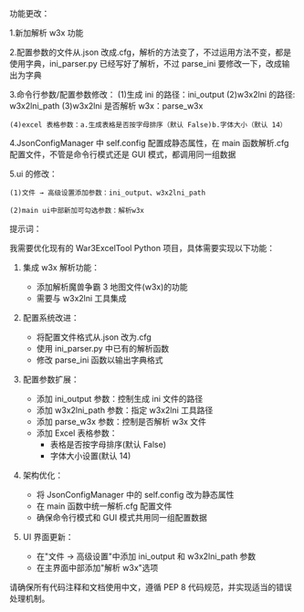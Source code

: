 功能更改：

1.新加解析 w3x 功能

2.配置参数的文件从.json 改成.cfg，解析的方法变了，不过运用方法不变，都是使用字典，ini_parser.py 已经写好了解析，不过 parse_ini 要修改一下，改成输出为字典

3.命令行参数/配置参数修改：
(1)生成 ini 的路径：ini_output
(2)w3x2lni 的路径: w3x2lni_path
(3)w3x2lni 是否解析 w3x：parse_w3x

    (4)excel 表格参数：a.生成表格是否按字母排序（默认 False)b.字体大小（默认 14）

4.JsonConfigManager 中 self.config 配置成静态属性，在 main 函数解析.cfg 配置文件，不管是命令行模式还是 GUI 模式，都调用同一组数据

5.ui 的修改：

    (1)文件 → 高级设置添加参数：ini_output、w3x2lni_path

    (2)main ui中部新加可勾选参数：解析w3x

提示词：

我需要优化现有的 War3ExcelTool Python 项目，具体需要实现以下功能：

1. 集成 w3x 解析功能：

   - 添加解析魔兽争霸 3 地图文件(w3x)的功能
   - 需要与 w3x2lni 工具集成

2. 配置系统改进：

   - 将配置文件格式从.json 改为.cfg
   - 使用 ini_parser.py 中已有的解析函数
   - 修改 parse_ini 函数以输出字典格式

3. 配置参数扩展：

   - 添加 ini_output 参数：控制生成 ini 文件的路径
   - 添加 w3x2lni_path 参数：指定 w3x2lni 工具路径
   - 添加 parse_w3x 参数：控制是否解析 w3x 文件
   - 添加 Excel 表格参数：
     - 表格是否按字母排序(默认 False)
     - 字体大小设置(默认 14)

4. 架构优化：

   - 将 JsonConfigManager 中的 self.config 改为静态属性
   - 在 main 函数中统一解析.cfg 配置文件
   - 确保命令行模式和 GUI 模式共用同一组配置数据

5. UI 界面更新：

   - 在"文件 → 高级设置"中添加 ini_output 和 w3x2lni_path 参数
   - 在主界面中部添加"解析 w3x"选项

请确保所有代码注释和文档使用中文，遵循 PEP 8 代码规范，并实现适当的错误处理机制。

